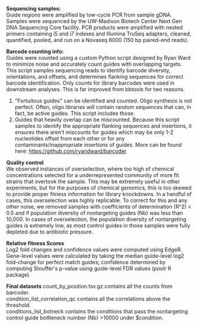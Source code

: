 **Sequencing samples:**  
Guide regions were amplified by low-cycle PCR from sample gDNA.  
Samples were sequenced by the UW-Madison Biotech Center Next Gen DNA Sequencing Core facility. PCR products were amplified with nested primers containing i5 and i7 indexes and Illumina TruSeq adapters, cleaned, quantified, pooled, and run on a Novaseq 6000 (150 bp paired-end reads). 

**Barcode counting info:**  
Guides were counted using a custom Python script designed by Ryan Ward to minimize noise and accurately count guides with overlapping targets. This script samples sequencing reads to identify barcode diversity, orientations, and offsets, and determines flanking sequences for correct barcode identification. Only counts for library barcodes were used in downstream analyses. This is far improved from bbtools for two reasons.  
1) "Fortuitous guides" can be identified and counted. Oligo synthesis is not perfect. Often, oligo libraries will contain random sequences that can, in fact, be active guides.  This script includes those.  
2) Guides that heavily overlap can be miscounted. Because this script samples to identify the appropriate flanking sequences and insertions, it ensures there aren't miscounts for guides which may be only 1-2 nucleotides offset from each other or for any contaminants/inappropriate insertions of guides.
More can be found here: https://github.com/ryandward/barcoder 
  
**Quality control**  
We observed instances of overselection, where too high of chemical concentrations selected for a underrepresented community of more fit strains that overtook the sample. This may be extremely useful in other experiments, but for the purposes of chemical genomics, this is too skewed to provide proper fitness information for library knockdowns. In a handful of cases, this overselection was highly replicable. To correct for this and any other noise, we removed samples with coefficients of determination (R^2) < 0.5 and if population diversity of nontargeting guides (Nb) was less than 10,000. In cases of overselection, the population diversity of nontargeting guides is extremely low, as most control guides in those samples were fully depleted due to antibiotic pressure.
  
**Relative fitness Scores**  
Log2 fold changes and confidence values were computed using EdgeR. Gene-level values were calculated by taking the median guide-level log2 fold-change for perfect match guides; confidence determined by computing Stouffer's p-value using guide-level FDR values (poolr R package).

**Final datasets**
count_by_position.tsv.gz contains all the counts from barcoder.  
condition_list_correlation_qc contains all the correlations above the threshold.  
conditions_list_botneck contains the conditions that pass the nontargeting control guide bottleneck number (Nb) >10000 under $condition.

